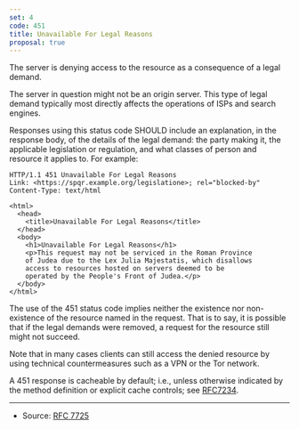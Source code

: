 ```yaml
---
set: 4
code: 451
title: Unavailable For Legal Reasons
proposal: true
---
```


The server is denying access to the resource as a consequence of a legal demand.

The server in question might not be an origin server. This type of legal demand
typically most directly affects the operations of ISPs and search engines.

Responses using this status code SHOULD include an explanation, in the response
body, of the details of the legal demand: the party making it, the applicable
legislation or regulation, and what classes of person and resource it applies
to. For example:

```
HTTP/1.1 451 Unavailable For Legal Reasons
Link: <https://spqr.example.org/legislatione>; rel="blocked-by"
Content-Type: text/html

<html>
  <head>
    <title>Unavailable For Legal Reasons</title>
  </head>
  <body>
    <h1>Unavailable For Legal Reasons</h1>
    <p>This request may not be serviced in the Roman Province
    of Judea due to the Lex Julia Majestatis, which disallows
    access to resources hosted on servers deemed to be
    operated by the People's Front of Judea.</p>
  </body>
</html>
```

The use of the 451 status code implies neither the existence nor non-
existence of the resource named in the request. That is to say, it is possible
that if the legal demands were removed, a request for the resource still might
not succeed.

Note that in many cases clients can still access the denied resource by using
technical countermeasures such as a VPN or the Tor network.

A 451 response is cacheable by default; i.e., unless otherwise indicated by the
method definition or explicit cache controls; see [RFC7234][2].

---

* Source: [RFC 7725][1]

[1]: <http://tools.ietf.org/html/rfc7725>
[2]: <https://tools.ietf.org/html/rfc7234>
